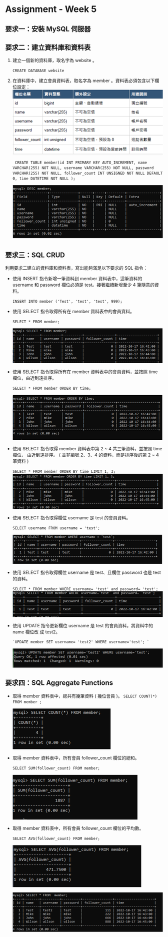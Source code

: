 # Assignment - Week 5

## 要求⼀：安裝 MySQL 伺服器

## 要求⼆：建立資料庫和資料表

1. 建立⼀個新的資料庫，取名字為 website 。

   `CREATE DATABASE website`

2. 在資料庫中，建立會員資料表，取名字為 member 。資料表必須包含以下欄位設定：
   ![table](memberTable.png)

   ` CREATE TABLE member(id INT PRIMARY KEY AUTO_INCREMENT, name VARCHAR(255) NOT NULL, username VARCHAR(255) NOT NULL, password VARCHAR(255) NOT NULL, follower_count INT UNSIGNED NOT NULL DEFAULT 0, time DATETIME NOT NULL );`

   ![desc](./desc.png)

## 要求三：SQL CRUD

利⽤要求⼆建立的資料庫和資料表，寫出能夠滿⾜以下要求的 SQL 指令：

- 使⽤ INSERT 指令新增⼀筆資料到 member 資料表中，這筆資料的 username 和 password 欄位必須是 test。接著繼續新增⾄少 4 筆隨意的資料。

  `INSERT INTO member ('Test', 'test', 'test', 999);`

- 使⽤ SELECT 指令取得所有在 member 資料表中的會員資料。

  `SELECT * FROM member;`

  ![desc](./members.png)

- 使⽤ SELECT 指令取得所有在 member 資料表中的會員資料，並按照 time 欄位，由近到遠排序。

  `SELECT * FROM member ORDER BY time;`

  ![desc](./time.png)

- 使⽤ SELECT 指令取得 member 資料表中第 2 ~ 4 共三筆資料，並按照 time 欄位，
  由近到遠排序。 ( 並非編號 2、3、4 的資料，⽽是排序後的第 2 ~ 4 筆資料 )

  `SELECT * FROM member ORDER BY time LIMIT 1, 3; `
  ![desc](./select2-4.png)

* 使⽤ SELECT 指令取得欄位 username 是 test 的會員資料。

  `SELECT username FROM username = 'test';`

  ![desc](./userTest.png)

* 使⽤ SELECT 指令取得欄位 username 是 test、且欄位 password 也是 test 的資料。

  `SELECT * FROM member WHERE username= 'test' and password= 'test'; `
  ![desc](./testAndtest.png)

* 使⽤ UPDATE 指令更新欄位 username 是 test 的會員資料，將資料中的 name 欄位改
  成 test2。

      `UPDATE member SET username= 'test2' WHERE username='test'; `

  ![desc](./updateName.png)

## 要求四：SQL Aggregate Functions

- 取得 member 資料表中，總共有幾筆資料 ( 幾位會員 )。
  `SELECT COUNT(*) FROM member ;`

  ![desc](./count.png)

- 取得 member 資料表中，所有會員 follower_count 欄位的總和。

  `SELECT SUM(follower_count) FROM member; `

  ![desc](./sum.png)

- 取得 member 資料表中，所有會員 follower_count 欄位的平均數。

  `SELECT AVG(follower_count) FROM member;`

  ![desc](./avg.png)

  ![desc](./end.png)
